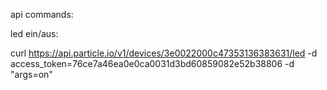 api commands:

led ein/aus:

curl https://api.particle.io/v1/devices/3e0022000c47353136383631/led -d access_token=76ce7a46ea0e0ca0031d3bd60859082e52b38806 -d "args=on"
